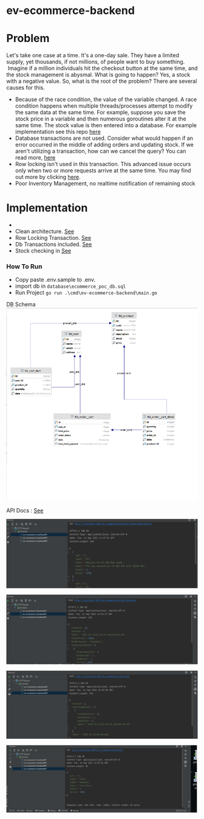# ev-ecommerce-backend

# Problem
Let's take one case at a time. It's a one-day sale. They have a limited supply, yet thousands, if not millions, of people want to buy something.  Imagine if a million individuals hit the checkout button at the same time, and the stock management is abysmal. What is going to happen? Yes, a stock with a negative value. So, what is the root of the problem? There are several causes for this.

- Because of the race condition, the value of the variable changed. A race condition happens when multiple threads/processes attempt to modify the same data at the same time. For example, suppose you save the stock price in a variable and then numerous goroutines alter it at the same time. The stock value is then entered into a database. For example implementation see this repo [here](https://github.com/dedensmkn4/utama-real-estate)
- Database transactions are not used. Consider what would happen if an error occurred in the middle of adding orders and updating stock. If we aren't utilizing a transaction, how can we cancel the query? You can read more, [here](https://www.postgresql.org/docs/9.1/explicit-locking.html)
- Row locking isn't used in this transaction. This advanced issue occurs only when two or more requests arrive at the same time. You may find out more by clicking [here](https://www.postgresql.org/docs/9.1/explicit-locking.html).
- Poor Inventory Management, no realtime notification of remaining stock

# Implementation
- 
- Clean architecture. [See](https://github.com/golang-standards/project-layout)
- Row Locking Transaction. [See](./internal/app/adapter/postgresrepository/product.go)
- Db Transactions included. [See](./internal/app/domain/usecase/order_cart.go)
- Stock checking in [See](./assets/img_4.png)

### How To Run
- Copy paste .env.sample to .env. 
- import db in `database\ecommerce_poc_db.sql`
- Run Project `go run .\cmd\ev-ecommerce-backend\main.go`

DB Schema
![db-schema](./assets/img_5.png)

API Docs : [See](./api/rest-client/ev-ecommerce-backend.http)

![api-schema1](./assets/img.png)

![api-schema2](./assets/img_1.png)

![api-schema3](./assets/img_2.png)

![api-schema4](./assets/img_3.png)
